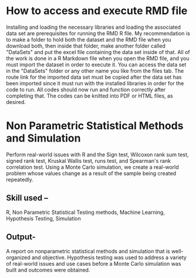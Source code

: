 # How to access and execute RMD file

Installing and loading the necessary libraries and loading the associated data set are prerequisites for running the RMD R file. My recommendation is to make a folder to hold both the dataset and the RMD file when you download both, then inside that folder, make another folder called "DataSets" and put the excel file containing the data set inside of that. All of the work is done in a R Markdown file when you open the RMD file, and you must import the dataset in order to execute it. You can access the data set in the "DataSets" folder or any other name you like from the files tab. The route link for the imported data set must be copied after the data set has been imported since it must run with the installed libraries in order for the code to run. All codes should now run and function correctly after completing that. The codes can be knitted into PDF or HTML files, as desired.

# Non Parametric Statistical Methods and Simulation

Perform real-world issues with R and the Sign test, Wilcoxon rank sum test, signed rank test, Kruskal Wallis test, runs test, and Spearman's rank correlation test. Using a Monte Carlo simulation, we create a real-world problem whose values change as a result of the sample being created repeatedly.

## Skill used – 

R, Non Parametric Statistical Testing methods, Machine Learning, Hypothesis Testing, Simulation   

## Output-

A report on nonparametric statistical methods and simulation that is well-organized and objective. Hypothesis testing was used to address a variety of real-world issues and use cases before a Monte Carlo simulation was built and outcomes were obtained.

